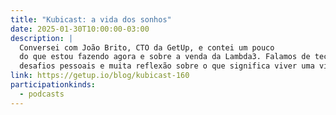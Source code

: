 ```yaml
---
title: "Kubicast: a vida dos sonhos"
date: 2025-01-30T10:00:00-03:00
description: |
  Conversei com João Brito, CTO da GetUp, e contei um pouco
  do que estou fazendo agora e sobre a venda da Lambda3. Falamos de tecnologia,
  desafios pessoais e muita reflexão sobre o que significa viver uma vida dos sonhos.
link: https://getup.io/blog/kubicast-160
participationkinds:
  - podcasts
---
```

